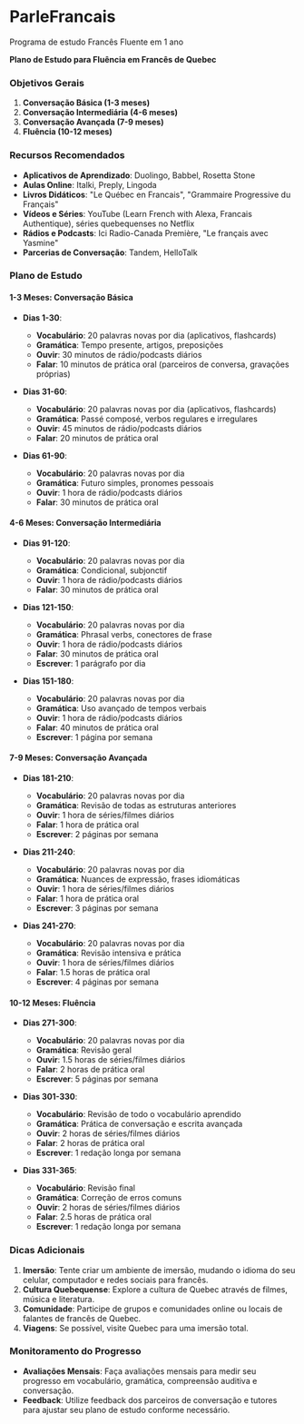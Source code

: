 # ParleFrancais
Programa de estudo Francês Fluente em 1 ano

 **Plano de Estudo para Fluência em Francês de Quebec**

### Objetivos Gerais

1. **Conversação Básica (1-3 meses)**
2. **Conversação Intermediária (4-6 meses)**
3. **Conversação Avançada (7-9 meses)**
4. **Fluência (10-12 meses)**

### Recursos Recomendados

- **Aplicativos de Aprendizado**: Duolingo, Babbel, Rosetta Stone
- **Aulas Online**: Italki, Preply, Lingoda
- **Livros Didáticos**: "Le Québec en Francais", "Grammaire Progressive du Français"
- **Vídeos e Séries**: YouTube (Learn French with Alexa, Francais Authentique), séries quebequenses no Netflix
- **Rádios e Podcasts**: Ici Radio-Canada Première, "Le français avec Yasmine"
- **Parcerias de Conversação**: Tandem, HelloTalk

### Plano de Estudo

#### **1-3 Meses: Conversação Básica**

- **Dias 1-30**:
  - **Vocabulário**: 20 palavras novas por dia (aplicativos, flashcards)
  - **Gramática**: Tempo presente, artigos, preposições
  - **Ouvir**: 30 minutos de rádio/podcasts diários
  - **Falar**: 10 minutos de prática oral (parceiros de conversa, gravações próprias)

- **Dias 31-60**:
  - **Vocabulário**: 20 palavras novas por dia (aplicativos, flashcards)
  - **Gramática**: Passé composé, verbos regulares e irregulares
  - **Ouvir**: 45 minutos de rádio/podcasts diários
  - **Falar**: 20 minutos de prática oral

- **Dias 61-90**:
  - **Vocabulário**: 20 palavras novas por dia
  - **Gramática**: Futuro simples, pronomes pessoais
  - **Ouvir**: 1 hora de rádio/podcasts diários
  - **Falar**: 30 minutos de prática oral

#### **4-6 Meses: Conversação Intermediária**

- **Dias 91-120**:
  - **Vocabulário**: 20 palavras novas por dia
  - **Gramática**: Condicional, subjonctif
  - **Ouvir**: 1 hora de rádio/podcasts diários
  - **Falar**: 30 minutos de prática oral

- **Dias 121-150**:
  - **Vocabulário**: 20 palavras novas por dia
  - **Gramática**: Phrasal verbs, conectores de frase
  - **Ouvir**: 1 hora de rádio/podcasts diários
  - **Falar**: 30 minutos de prática oral
  - **Escrever**: 1 parágrafo por dia

- **Dias 151-180**:
  - **Vocabulário**: 20 palavras novas por dia
  - **Gramática**: Uso avançado de tempos verbais
  - **Ouvir**: 1 hora de rádio/podcasts diários
  - **Falar**: 40 minutos de prática oral
  - **Escrever**: 1 página por semana

#### **7-9 Meses: Conversação Avançada**

- **Dias 181-210**:
  - **Vocabulário**: 20 palavras novas por dia
  - **Gramática**: Revisão de todas as estruturas anteriores
  - **Ouvir**: 1 hora de séries/filmes diários
  - **Falar**: 1 hora de prática oral
  - **Escrever**: 2 páginas por semana

- **Dias 211-240**:
  - **Vocabulário**: 20 palavras novas por dia
  - **Gramática**: Nuances de expressão, frases idiomáticas
  - **Ouvir**: 1 hora de séries/filmes diários
  - **Falar**: 1 hora de prática oral
  - **Escrever**: 3 páginas por semana

- **Dias 241-270**:
  - **Vocabulário**: 20 palavras novas por dia
  - **Gramática**: Revisão intensiva e prática
  - **Ouvir**: 1 hora de séries/filmes diários
  - **Falar**: 1.5 horas de prática oral
  - **Escrever**: 4 páginas por semana

#### **10-12 Meses: Fluência**

- **Dias 271-300**:
  - **Vocabulário**: 20 palavras novas por dia
  - **Gramática**: Revisão geral
  - **Ouvir**: 1.5 horas de séries/filmes diários
  - **Falar**: 2 horas de prática oral
  - **Escrever**: 5 páginas por semana

- **Dias 301-330**:
  - **Vocabulário**: Revisão de todo o vocabulário aprendido
  - **Gramática**: Prática de conversação e escrita avançada
  - **Ouvir**: 2 horas de séries/filmes diários
  - **Falar**: 2 horas de prática oral
  - **Escrever**: 1 redação longa por semana

- **Dias 331-365**:
  - **Vocabulário**: Revisão final
  - **Gramática**: Correção de erros comuns
  - **Ouvir**: 2 horas de séries/filmes diários
  - **Falar**: 2.5 horas de prática oral
  - **Escrever**: 1 redação longa por semana

### Dicas Adicionais

1. **Imersão**: Tente criar um ambiente de imersão, mudando o idioma do seu celular, computador e redes sociais para francês.
2. **Cultura Quebequense**: Explore a cultura de Quebec através de filmes, música e literatura.
3. **Comunidade**: Participe de grupos e comunidades online ou locais de falantes de francês de Quebec.
4. **Viagens**: Se possível, visite Quebec para uma imersão total.

### Monitoramento do Progresso

- **Avaliações Mensais**: Faça avaliações mensais para medir seu progresso em vocabulário, gramática, compreensão auditiva e conversação.
- **Feedback**: Utilize feedback dos parceiros de conversação e tutores para ajustar seu plano de estudo conforme necessário.
